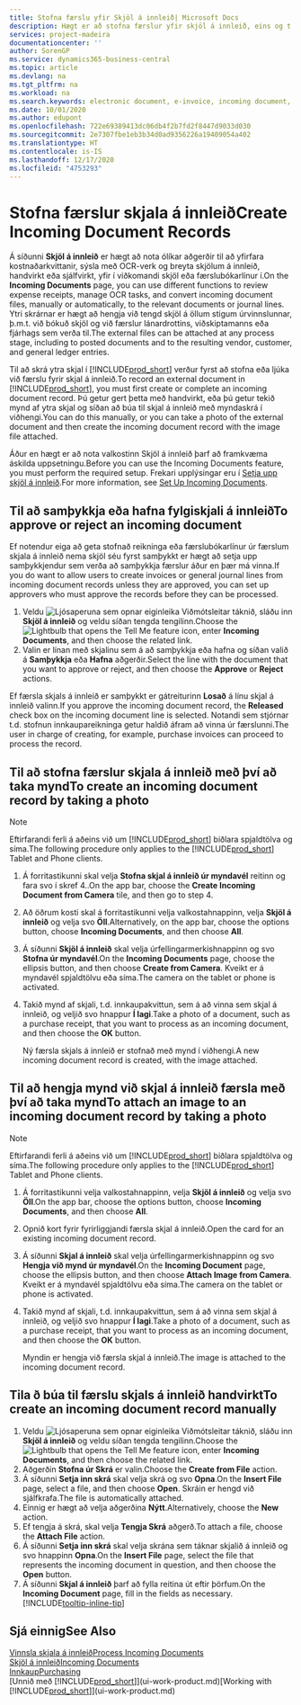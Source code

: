 ```yaml
---
title: Stofna færslu yfir Skjöl á innleið| Microsoft Docs
description: Hægt er að stofna færslur yfir skjöl á innleið, eins og t.d. rafræna reikninga, og stjórna OCR-verkum, netviðskiptum og skjalaskiptum.
services: project-madeira
documentationcenter: ''
author: SorenGP
ms.service: dynamics365-business-central
ms.topic: article
ms.devlang: na
ms.tgt_pltfrm: na
ms.workload: na
ms.search.keywords: electronic document, e-invoice, incoming document, OCR, ecommerce, document exchange, import invoice
ms.date: 10/01/2020
ms.author: edupont
ms.openlocfilehash: 722e69389413dc06db4f2b7fd2f8447d9033d030
ms.sourcegitcommit: 2e7307fbe1eb3b34d0ad9356226a19409054a402
ms.translationtype: HT
ms.contentlocale: is-IS
ms.lasthandoff: 12/17/2020
ms.locfileid: "4753293"
---
```

# <a name="create-incoming-document-records"></a><span data-ttu-id="d1ee8-103">Stofna færslur skjala á innleið</span><span class="sxs-lookup"><span data-stu-id="d1ee8-103">Create Incoming Document Records</span></span>
<span data-ttu-id="d1ee8-104">Á síðunni **Skjöl á innleið** er hægt að nota ólíkar aðgerðir til að yfirfara kostnaðarkvittanir, sýsla með OCR-verk og breyta skjölum á innleið, handvirkt eða sjálfvirkt, yfir í viðkomandi skjöl eða færslubókarlínur í.</span><span class="sxs-lookup"><span data-stu-id="d1ee8-104">On the **Incoming Documents** page, you can use different functions to review expense receipts, manage OCR tasks, and convert incoming document files, manually or automatically, to the relevant documents or journal lines.</span></span> <span data-ttu-id="d1ee8-105">Ytri skrárnar er hægt að hengja við tengd skjöl á öllum stigum úrvinnslunnar, þ.m.t. við bókuð skjöl og við færslur lánardrottins, viðskiptamanns eða fjárhags sem verða til.</span><span class="sxs-lookup"><span data-stu-id="d1ee8-105">The external files can be attached at any process stage, including to posted documents and to the resulting vendor, customer, and general ledger entries.</span></span>

<span data-ttu-id="d1ee8-106">Til að skrá ytra skjal í [!INCLUDE[prod_short](includes/prod_short.md)] verður fyrst að stofna eða ljúka við færslu fyrir skjal á innleið.</span><span class="sxs-lookup"><span data-stu-id="d1ee8-106">To record an external document in [!INCLUDE[prod_short](includes/prod_short.md)], you must first create or complete an incoming document record.</span></span> <span data-ttu-id="d1ee8-107">Þú getur gert þetta með handvirkt, eða þú getur tekið mynd af ytra skjal og síðan að búa til skjal á innleið með myndaskrá í viðhengi.</span><span class="sxs-lookup"><span data-stu-id="d1ee8-107">You can do this manually, or you can take a photo of the external document and then create the incoming document record with the image file attached.</span></span>

<span data-ttu-id="d1ee8-108">Áður en hægt er að nota valkostinn Skjöl á innleið þarf að framkvæma áskilda uppsetningu.</span><span class="sxs-lookup"><span data-stu-id="d1ee8-108">Before you can use the Incoming Documents feature, you must perform the required setup.</span></span> <span data-ttu-id="d1ee8-109">Frekari upplýsingar eru í [Setja upp skjöl á innleið](across-how-setup-income-documents.md).</span><span class="sxs-lookup"><span data-stu-id="d1ee8-109">For more information, see [Set Up Incoming Documents](across-how-setup-income-documents.md).</span></span>

## <a name="to-approve-or-reject-an-incoming-document"></a><span data-ttu-id="d1ee8-110">Til að samþykkja eða hafna fylgiskjali á innleið</span><span class="sxs-lookup"><span data-stu-id="d1ee8-110">To approve or reject an incoming document</span></span>
<span data-ttu-id="d1ee8-111">Ef notendur eiga að geta stofnað reikninga eða færslubókarlínur úr færslum skjala á innleið nema skjöl séu fyrst samþykkt er hægt að setja upp samþykkjendur sem verða að samþykkja færslur áður en þær má vinna.</span><span class="sxs-lookup"><span data-stu-id="d1ee8-111">If you do want to allow users to create invoices or general journal lines from incoming document records unless they are approved, you can set up approvers who must approve the records before they can be processed.</span></span>

1. <span data-ttu-id="d1ee8-112">Veldu ![Ljósaperuna sem opnar eiginleika Viðmótsleitar](media/ui-search/search_small.png "Segðu mér hvað þú vilt gera") táknið, sláðu inn **Skjöl á innleið** og veldu síðan tengda tengilinn.</span><span class="sxs-lookup"><span data-stu-id="d1ee8-112">Choose the ![Lightbulb that opens the Tell Me feature](media/ui-search/search_small.png "Tell me what you want to do") icon, enter **Incoming Documents**, and then choose the related link.</span></span>
2. <span data-ttu-id="d1ee8-113">Valin er línan með skjalinu sem á að samþykkja eða hafna og síðan valið á **Samþykkja** eða **Hafna** aðgerðir.</span><span class="sxs-lookup"><span data-stu-id="d1ee8-113">Select the line with the document that you want to approve or reject, and then choose the **Approve** or **Reject** actions.</span></span>

<span data-ttu-id="d1ee8-114">Ef færsla skjals á innleið er samþykkt er gátreiturinn **Losað** á línu skjal á innleið valinn.</span><span class="sxs-lookup"><span data-stu-id="d1ee8-114">If you approve the incoming document record, the **Released** check box on the incoming document line is selected.</span></span> <span data-ttu-id="d1ee8-115">Notandi sem stjórnar t.d. stofnun innkaupareikninga getur haldið áfram að vinna úr færslunni.</span><span class="sxs-lookup"><span data-stu-id="d1ee8-115">The user in charge of creating, for example, purchase invoices can proceed to process the record.</span></span>

## <a name="to-create-an-incoming-document-record-by-taking-a-photo"></a><span data-ttu-id="d1ee8-116">Til að stofna færslur skjala á innleið með því að taka mynd</span><span class="sxs-lookup"><span data-stu-id="d1ee8-116">To create an incoming document record by taking a photo</span></span>
> [!NOTE]  
>   <span data-ttu-id="d1ee8-117">Eftirfarandi ferli á aðeins við um [!INCLUDE[prod_short](includes/prod_short.md)] biðlara spjaldtölva og síma.</span><span class="sxs-lookup"><span data-stu-id="d1ee8-117">The following procedure only applies to the [!INCLUDE[prod_short](includes/prod_short.md)] Tablet and Phone clients.</span></span>

1. <span data-ttu-id="d1ee8-118">Á forritastikunni skal velja **Stofna skjal á innleið úr myndavél** reitinn og fara svo í skref 4..</span><span class="sxs-lookup"><span data-stu-id="d1ee8-118">On the app bar, choose the **Create Incoming Document from Camera** tile, and then go to step 4.</span></span>
2. <span data-ttu-id="d1ee8-119">Að öðrum kosti skal á forritastikunni velja valkostahnappinn, velja **Skjöl á innleið** og velja svo **Öll**.</span><span class="sxs-lookup"><span data-stu-id="d1ee8-119">Alternatively, on the app bar, choose the options button, choose **Incoming Documents**, and then choose **All**.</span></span>
3. <span data-ttu-id="d1ee8-120">Á síðunni **Skjöl á innleið** skal velja úrfellingarmerkishnappinn og svo **Stofna úr myndavél**.</span><span class="sxs-lookup"><span data-stu-id="d1ee8-120">On the **Incoming Documents** page, choose the ellipsis button, and then choose **Create from Camera**.</span></span> <span data-ttu-id="d1ee8-121">Kveikt er á myndavél spjaldtölvu eða síma.</span><span class="sxs-lookup"><span data-stu-id="d1ee8-121">The camera on the tablet or phone is activated.</span></span>
4. <span data-ttu-id="d1ee8-122">Takið mynd af skjali, t.d. innkaupakvittun, sem á að vinna sem skjal á innleið, og veljið svo hnappur **Í lagi**.</span><span class="sxs-lookup"><span data-stu-id="d1ee8-122">Take a photo of a document, such as a purchase receipt, that you want to process as an incoming document, and then choose the **OK** button.</span></span>

    <span data-ttu-id="d1ee8-123">Ný færsla skjals á innleið er stofnað með mynd í viðhengi.</span><span class="sxs-lookup"><span data-stu-id="d1ee8-123">A new incoming document record is created, with the image attached.</span></span>

## <a name="to-attach-an-image-to-an-incoming-document-record-by-taking-a-photo"></a><span data-ttu-id="d1ee8-124">Til að hengja mynd við skjal á innleið færsla með því að taka mynd</span><span class="sxs-lookup"><span data-stu-id="d1ee8-124">To attach an image to an incoming document record by taking a photo</span></span>
> [!NOTE]  
>   <span data-ttu-id="d1ee8-125">Eftirfarandi ferli á aðeins við um [!INCLUDE[prod_short](includes/prod_short.md)] biðlara spjaldtölva og síma.</span><span class="sxs-lookup"><span data-stu-id="d1ee8-125">The following procedure only applies to the [!INCLUDE[prod_short](includes/prod_short.md)] Tablet and Phone clients.</span></span>

1. <span data-ttu-id="d1ee8-126">Á forritastikunni velja valkostahnappinn, velja **Skjöl á innleið** og velja svo **Öll**.</span><span class="sxs-lookup"><span data-stu-id="d1ee8-126">On the app bar, choose the options button, choose **Incoming Documents**, and then choose **All**.</span></span>
2. <span data-ttu-id="d1ee8-127">Opnið kort fyrir fyrirliggjandi færsla skjal á innleið.</span><span class="sxs-lookup"><span data-stu-id="d1ee8-127">Open the card for an existing incoming document record.</span></span>
3. <span data-ttu-id="d1ee8-128">Á síðunni **Skjal á innleið** skal velja úrfellingarmerkishnappinn og svo **Hengja við mynd úr myndavél**.</span><span class="sxs-lookup"><span data-stu-id="d1ee8-128">On the **Incoming Document** page, choose the ellipsis button, and then choose **Attach Image from Camera**.</span></span> <span data-ttu-id="d1ee8-129">Kveikt er á myndavél spjaldtölvu eða síma.</span><span class="sxs-lookup"><span data-stu-id="d1ee8-129">The camera on the tablet or phone is activated.</span></span>
4. <span data-ttu-id="d1ee8-130">Takið mynd af skjali, t.d. innkaupakvittun, sem á að vinna sem skjal á innleið, og veljið svo hnappur **Í lagi**.</span><span class="sxs-lookup"><span data-stu-id="d1ee8-130">Take a photo of a document, such as a purchase receipt, that you want to process as an incoming document, and then choose the **OK** button.</span></span>

    <span data-ttu-id="d1ee8-131">Myndin er hengja við færsla skjal á innleið.</span><span class="sxs-lookup"><span data-stu-id="d1ee8-131">The image is attached to the incoming document record.</span></span>

## <a name="to-create-an-incoming-document-record-manually"></a><span data-ttu-id="d1ee8-132">Tila ð búa til færslu skjals á innleið handvirkt</span><span class="sxs-lookup"><span data-stu-id="d1ee8-132">To create an incoming document record manually</span></span>
1. <span data-ttu-id="d1ee8-133">Veldu ![Ljósaperuna sem opnar eiginleika Viðmótsleitar](media/ui-search/search_small.png "Segðu mér hvað þú vilt gera") táknið, sláðu inn **Skjöl á innleið** og veldu síðan tengda tengilinn.</span><span class="sxs-lookup"><span data-stu-id="d1ee8-133">Choose the ![Lightbulb that opens the Tell Me feature](media/ui-search/search_small.png "Tell me what you want to do") icon, enter **Incoming Documents**, and then choose the related link.</span></span>
2. <span data-ttu-id="d1ee8-134">Aðgerðin **Stofna úr Skrá** er valin.</span><span class="sxs-lookup"><span data-stu-id="d1ee8-134">Choose the **Create from File** action.</span></span>  
3. <span data-ttu-id="d1ee8-135">Á síðunni **Setja inn skrá** skal velja skrá og svo **Opna**.</span><span class="sxs-lookup"><span data-stu-id="d1ee8-135">On the **Insert File** page, select a file, and then choose **Open**.</span></span> <span data-ttu-id="d1ee8-136">Skráin er hengd við sjálfkrafa.</span><span class="sxs-lookup"><span data-stu-id="d1ee8-136">The file is automatically attached.</span></span>
4. <span data-ttu-id="d1ee8-137">Einnig er hægt að velja aðgerðina **Nýtt**.</span><span class="sxs-lookup"><span data-stu-id="d1ee8-137">Alternatively, choose the **New** action.</span></span>
5. <span data-ttu-id="d1ee8-138">Ef tengja á skrá, skal velja **Tengja Skrá** aðgerð.</span><span class="sxs-lookup"><span data-stu-id="d1ee8-138">To attach a file, choose the **Attach File** action.</span></span>
6. <span data-ttu-id="d1ee8-139">Á síðunni **Setja inn skrá** skal velja skrána sem táknar skjalið á innleið og svo hnappinn **Opna**.</span><span class="sxs-lookup"><span data-stu-id="d1ee8-139">On the **Insert File** page, select the file that represents the incoming document in question, and then choose the **Open** button.</span></span>
7. <span data-ttu-id="d1ee8-140">Á síðunni **Skjal á innleið** þarf að fylla reitina út eftir þörfum.</span><span class="sxs-lookup"><span data-stu-id="d1ee8-140">On the **Incoming Document** page, fill in the fields as necessary.</span></span> [!INCLUDE[tooltip-inline-tip](includes/tooltip-inline-tip_md.md)]

## <a name="see-also"></a><span data-ttu-id="d1ee8-141">Sjá einnig</span><span class="sxs-lookup"><span data-stu-id="d1ee8-141">See Also</span></span>
[<span data-ttu-id="d1ee8-142">Vinnsla skjala á innleið</span><span class="sxs-lookup"><span data-stu-id="d1ee8-142">Process Incoming Documents</span></span>](across-process-income-documents.md)  
[<span data-ttu-id="d1ee8-143">Skjöl á innleið</span><span class="sxs-lookup"><span data-stu-id="d1ee8-143">Incoming Documents</span></span>](across-income-documents.md)  
[<span data-ttu-id="d1ee8-144">Innkaup</span><span class="sxs-lookup"><span data-stu-id="d1ee8-144">Purchasing</span></span>](purchasing-manage-purchasing.md)  
<span data-ttu-id="d1ee8-145">[Unnið með [!INCLUDE[prod_short](includes/prod_short.md)]](ui-work-product.md)</span><span class="sxs-lookup"><span data-stu-id="d1ee8-145">[Working with [!INCLUDE[prod_short](includes/prod_short.md)]](ui-work-product.md)</span></span>
